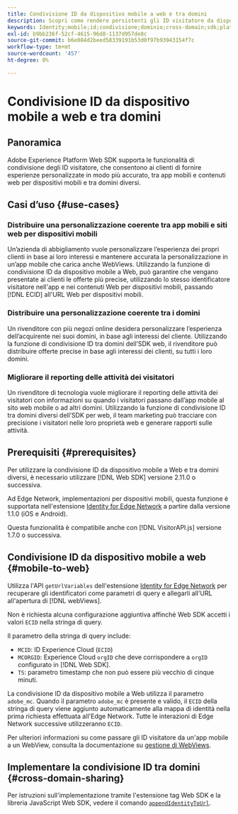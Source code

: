 ```yaml
---
title: Condivisione ID da dispositivo mobile a web e tra domini
description: Scopri come rendere persistenti gli ID visitatore da dispositivi mobili alle proprietà web e tra domini
keywords: Identity;mobile;id;condivisione;dominio;cross-domain;sdk;platform;
exl-id: b9bb236f-52cf-4615-96d8-1137d957de8c
source-git-commit: b6e084d2beed58339191b53d0f97b93943154f7c
workflow-type: tm+mt
source-wordcount: '457'
ht-degree: 0%

---
```


# Condivisione ID da dispositivo mobile a web e tra domini

## Panoramica

Adobe Experience Platform Web SDK supporta le funzionalità di condivisione degli ID visitatore, che consentono ai clienti di fornire esperienze personalizzate in modo più accurato, tra app mobili e contenuti web per dispositivi mobili e tra domini diversi.

## Casi d’uso {#use-cases}

### Distribuire una personalizzazione coerente tra app mobili e siti web per dispositivi mobili

Un’azienda di abbigliamento vuole personalizzare l’esperienza dei propri clienti in base ai loro interessi e mantenere accurata la personalizzazione in un’app mobile che carica anche WebViews. Utilizzando la funzione di condivisione ID da dispositivo mobile a Web, può garantire che vengano presentate ai clienti le offerte più precise, utilizzando lo stesso identificatore visitatore nell&#39;app e nei contenuti Web per dispositivi mobili, passando [!DNL ECID] all&#39;URL Web per dispositivi mobili.

### Distribuire una personalizzazione coerente tra i domini

Un rivenditore con più negozi online desidera personalizzare l’esperienza dell’acquirente nei suoi domini, in base agli interessi del cliente. Utilizzando la funzione di condivisione ID tra domini dell’SDK web, il rivenditore può distribuire offerte precise in base agli interessi dei clienti, su tutti i loro domini.

### Migliorare il reporting delle attività dei visitatori

Un rivenditore di tecnologia vuole migliorare il reporting delle attività dei visitatori con informazioni su quando i visitatori passano dall’app mobile al sito web mobile o ad altri domini. Utilizzando la funzione di condivisione ID tra domini diversi dell’SDK per web, il team marketing può tracciare con precisione i visitatori nelle loro proprietà web e generare rapporti sulle attività.

## Prerequisiti {#prerequisites}

Per utilizzare la condivisione ID da dispositivo mobile a Web e tra domini diversi, è necessario utilizzare [!DNL Web SDK] versione 2.11.0 o successiva.

Ad Edge Network, implementazioni per dispositivi mobili, questa funzione è supportata nell&#39;estensione [Identity for Edge Network](https://developer.adobe.com/client-sdks/documentation/identity-for-edge-network/) a partire dalla versione 1.1.0 (iOS e Android).

Questa funzionalità è compatibile anche con [!DNL VisitorAPI.js] versione 1.7.0 o successiva.

## Condivisione ID da dispositivo mobile a web {#mobile-to-web}

Utilizza l&#39;API `getUrlVariables` dell&#39;estensione [Identity for Edge Network](https://developer.adobe.com/client-sdks/documentation/identity-for-edge-network/api-reference/#geturlvariables) per recuperare gli identificatori come parametri di query e allegarli all&#39;URL all&#39;apertura di [!DNL webViews].

Non è richiesta alcuna configurazione aggiuntiva affinché Web SDK accetti i valori `ECID` nella stringa di query.

Il parametro della stringa di query include:

* `MCID`: ID Experience Cloud (`ECID`)
* `MCORGID`: Experience Cloud `orgID` che deve corrispondere a `orgID` configurato in [!DNL Web SDK].
* `TS`: parametro timestamp che non può essere più vecchio di cinque minuti.


La condivisione ID da dispositivo mobile a Web utilizza il parametro `adobe_mc`. Quando il parametro `adobe_mc` è presente e valido, il `ECID` della stringa di query viene aggiunto automaticamente alla mappa di identità nella prima richiesta effettuata all&#39;Edge Network. Tutte le interazioni di Edge Network successive utilizzeranno `ECID`.

Per ulteriori informazioni su come passare gli ID visitatore da un&#39;app mobile a un WebView, consulta la documentazione su [gestione di WebViews](https://experienceleague.adobe.com/docs/platform-learn/implement-mobile-sdk/app-implementation/web-views.html?lang=it#implementation).

## Implementare la condivisione ID tra domini {#cross-domain-sharing}

Per istruzioni sull&#39;implementazione tramite l&#39;estensione tag Web SDK e la libreria JavaScript Web SDK, vedere il comando [`appendIdentityToUrl`](../commands/appendidentitytourl.md).
